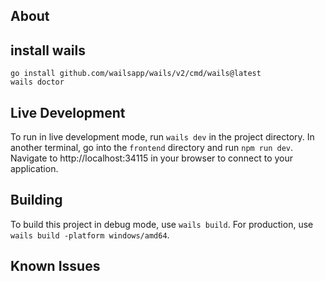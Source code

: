

## About

## install wails
```
go install github.com/wailsapp/wails/v2/cmd/wails@latest
wails doctor
```

## Live Development

To run in live development mode, run `wails dev` in the project directory. In another terminal, go into the `frontend`
directory and run `npm run dev`. Navigate to http://localhost:34115
in your browser to connect to your application.



## Building

To build this project in debug mode, use `wails build`. For production, use ` wails build -platform windows/amd64`.


## Known Issues

